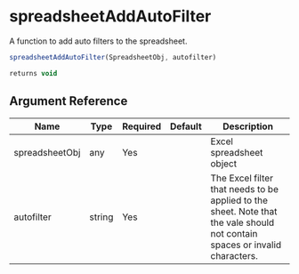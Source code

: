 # spreadsheetAddAutoFilter

A function to add auto filters to the spreadsheet.

```javascript
spreadsheetAddAutoFilter(SpreadsheetObj, autofilter)
```

```javascript
returns void
```

## Argument Reference

| Name | Type | Required | Default | Description |
| --- | --- | --- | --- | --- |
| spreadsheetObj | any | Yes |  | Excel spreadsheet object |
| autofilter | string | Yes |  | The Excel filter that needs to be applied to the sheet. Note that the vale should not contain spaces or invalid characters. |
